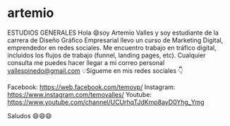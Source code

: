# artemio
ESTUDIOS GENERALES
Hola 😄soy Artemio Valles y soy estudiante de la carrera de Diseño Gráfico Empresarial
llevo un curso de Marketing Digital, emprendedor en redes sociales.
Me encuentro trabajo en tráfico digital, incluidos los flujos de trabajo (funnel, landing pages, etc).
Cualquier consulta me puedes hacer llegar a mi correo personal vallespinedo@gmail.com
💡Sígueme en mis redes sociales 👇

Facebook: https://web.facebook.com/temovp/
Instagram: https://www.instagram.com/temovalles/
Youtube: https://www.youtube.com/channel/UCUrhqTJdKmp8ayD0Yhg_Ymg

Saludos 😄😄😄
